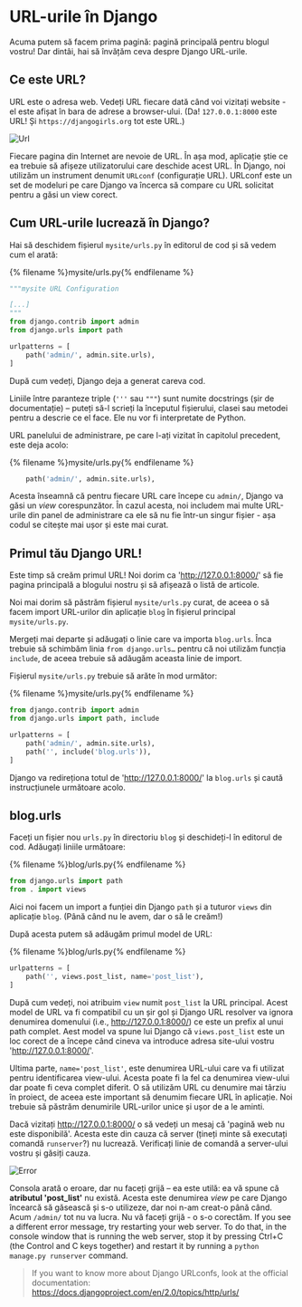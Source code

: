 # URL-urile în Django

Acuma putem să facem prima pagină: pagină principală pentru blogul vostru! Dar dintâi, hai să învățăm ceva despre Django URL-urile.

## Ce este URL?

URL este o adresa web. Vedeți URL fiecare dată când voi vizitați website - el este afișat în bara de adrese a browser-ului. (Da! `127.0.0.1:8000` este URL! Și `https://djangogirls.org` tot este URL.)

![Url](images/url.png)

Fiecare pagina din Internet are nevoie de URL. În așa mod, aplicație știe ce ea trebuie să afișeze utilizatorului care deschide acest URL. În Django, noi utilizăm un instrument denumit `URLconf` (configurație URL). URLconf este un set de modeluri pe care Django va încerca să compare cu URL solicitat pentru a găsi un view corect.

## Cum URL-urile lucrează în Django?

Hai să deschidem fișierul `mysite/urls.py` în editorul de cod și să vedem cum el arată:

{% filename %}mysite/urls.py{% endfilename %}

```python
"""mysite URL Configuration

[...]
"""
from django.contrib import admin
from django.urls import path

urlpatterns = [
    path('admin/', admin.site.urls),
]
```

După cum vedeți, Django deja a generat careva cod.

Liniile între paranteze triple (`'''` sau `"""`) sunt numite docstrings (șir de documentație) – puteți să-l scrieți la începutul fișierului, clasei sau metodei pentru a descrie ce el face. Ele nu vor fi interpretate de Python.

URL panelului de administrare, pe care l-ați vizitat în capitolul precedent, este deja acolo:

{% filename %}mysite/urls.py{% endfilename %}

```python
    path('admin/', admin.site.urls),
```

Acesta înseamnă că pentru fiecare URL care începe cu `admin/`, Django va găsi un *view* corespunzător. În cazul acesta, noi includem mai multe URL-urile din panel de administrare ca ele să nu fie într-un singur fișier - așa codul se citește mai ușor și este mai curat.

## Primul tău Django URL!

Este timp să creăm primul URL! Noi dorim ca 'http://127.0.0.1:8000/' să fie pagina principală a blogului nostru și să afișează o listă de articole.

Noi mai dorim să păstrăm fișierul `mysite/urls.py` curat, de aceea o să facem import URL-urilor din aplicație `blog` în fișierul principal `mysite/urls.py`.

Mergeți mai departe și adăugați o linie care va importa `blog.urls`. Înca trebuie să schimbăm linia `from django.urls…` pentru că noi utilizăm funcția `include`, de aceea trebuie să adăugăm aceasta linie de import.

Fișierul `mysite/urls.py` trebuie să arăte în mod următor:

{% filename %}mysite/urls.py{% endfilename %}

```python
from django.contrib import admin
from django.urls import path, include

urlpatterns = [
    path('admin/', admin.site.urls),
    path('', include('blog.urls')),
]
```

Django va redireționa totul de 'http://127.0.0.1:8000/' la `blog.urls` și caută instrucțiunele următoare acolo.

## blog.urls

Faceți un fișier nou `urls.py` în directoriu `blog` și deschideți-l în editorul de cod. Adăugați liniile următoare:

{% filename %}blog/urls.py{% endfilename %}

```python
from django.urls import path
from . import views
```

Aici noi facem un import a funției din Django `path` și a tuturor `views` din aplicație `blog`. (Până când nu le avem, dar o să le creăm!)

După acesta putem să adăugăm primul model de URL:

{% filename %}blog/urls.py{% endfilename %}

```python
urlpatterns = [
    path('', views.post_list, name='post_list'),
]
```

După cum vedeți, noi atribuim `view` numit `post_list` la URL principal. Acest model de URL va fi compatibil cu un șir gol și Django URL resolver va ignora denumirea domenului (i.e., http://127.0.0.1:8000/) ce este un prefix al unui path complet. Aest model va spune lui Django că `views.post_list` este un loc corect de a începe când cineva va introduce adresa site-ului vostru 'http://127.0.0.1:8000/'.

Ultima parte, `name='post_list'`, este denumirea URL-ului care va fi utilizat pentru identificarea view-ului. Acesta poate fi la fel ca denumirea view-ului dar poate fi ceva complet diferit. O să utilizăm URL cu denumire mai târziu în proiect, de aceea este important să denumim fiecare URL în aplicație. Noi trebuie să păstrăm denumirile URL-urilor unice și ușor de a le aminti.

Dacă vizitați http://127.0.0.1:8000/ o să vedeți un mesaj că 'pagină web nu este disponibilă'. Acesta este din cauza că server (țineți minte să executați comandă `runserver`?) nu lucrează. Verificați linie de comandă a server-ului vostru și găsiți cauza.

![Error](images/error1.png)

Consola arată o eroare, dar nu faceți grijă – ea este utilă: ea vă spune că **atributul 'post_list'** nu există. Acesta este denumirea *view* pe care Django încearcă să găsească și s-o utilizeze, dar noi n-am creat-o până când. Acum `/admin/` tot nu va lucra. Nu vă faceți grijă - o s-o corectăm. If you see a different error message, try restarting your web server. To do that, in the console window that is running the web server, stop it by pressing Ctrl+C (the Control and C keys together) and restart it by running a `python manage.py runserver` command.

> If you want to know more about Django URLconfs, look at the official documentation: https://docs.djangoproject.com/en/2.0/topics/http/urls/